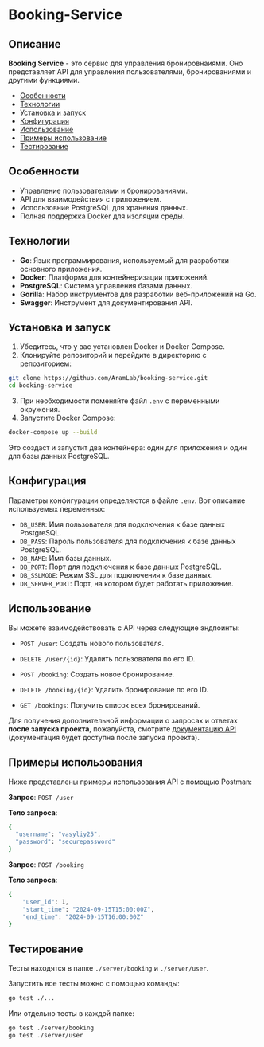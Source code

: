 # Booking-Service

## Описание

**Booking Service** - это сервис для управления бронировнаиями. Оно представляет API для управления пользователями, бронированиями и другими функциями.

- [Особенности](#особенности)
- [Технологии](#технологии)
- [Установка и запуск](#установка-и-запуск)
- [Конфигурация](#конфигурация)
- [Использование](#использование)
- [Примеры использование](#примеры-использование)
- [Тестирование](#тестирование)

## Особенности

- Управление пользователями и бронированиями.
- API для взаимодействия с приложением.
- Использовние PostgreSQL для хранения данных.
- Полная поддержка Docker для изоляции среды.

## Технологии

- **Go**: Язык программирования, используемый для разработки основного приложения.
- **Docker**: Платформа для контейнеризации приложений.
- **PostgreSQL**: Система управления базами данных.
- **Gorilla**: Набор инструментов для разработки веб-приложений на Go.
- **Swagger**: Инструмент для документирования API.

## Установка и запуск

1. Убедитесь, что у вас установлен Docker и Docker Compose.
2. Клонируйте репозиторий и перейдите в директорию с репозиторием:
```bash
git clone https://github.com/AramLab/booking-service.git
cd booking-service
```
3. При необходимости поменяйте файл `.env` с переменными окружения.
4. Запустите Docker Compose:
```bash
docker-compose up --build
```
Это создаст и запустит два контейнера: один для приложения и один для базы данных PostgreSQL.

## Конфигурация

Параметры конфигурации определяются в файле `.env`. Вот описание используемых переменных:

- `DB_USER`: Имя пользователя для подключения к базе данных PostgreSQL.
- `DB_PASS`: Пароль пользователя для подключения к базе данных PostgreSQL.
- `DB_NAME`: Имя базы данных.
- `DB_PORT`: Порт для подключения к базе данных PostgreSQL.
- `DB_SSLMODE`: Режим SSL для подключения к базе данных.
- `DB_SERVER_PORT`: Порт, на котором будет работать приложение.

## Использование

Вы можете взаимодействовать с API через следующие эндпоинты:

- `POST /user`: Создать нового пользователя.
- `DELETE /user/{id}`: Удалить пользователя по его ID.

- `POST /booking`: Создать новое бронирование.
- `DELETE /booking/{id}`: Удалить бронирование по его ID.
- `GET /bookings`: Получить список всех бронирований.

Для получения дополнительной информации о запросах и ответах **после запуска проекта**, пожалуйста, смотрите [документацию API](http://localhost:8080/swagger/index.html) (документация будет доступна после запуска проекта).

## Примеры использования

Ниже представлены примеры использования API с помощью Postman:

**Запрос**: `POST /user`

**Тело запроса**:
```bash
{
  "username": "vasyliy25",
  "password": "securepassword"
}
```

**Запрос**: `POST /booking`

**Тело запроса**:
```bash
{
    "user_id": 1,
    "start_time": "2024-09-15T15:00:00Z",
    "end_time": "2024-09-15T16:00:00Z"
}
```

## Тестирование

Тесты находятся в папке `./server/booking` и `./server/user`. 

Запустить все тесты можно с помощью команды: 
```bash
go test ./...
```

Или отдельно тесты в каждой папке:
```bash
go test ./server/booking
go test ./server/user
```

